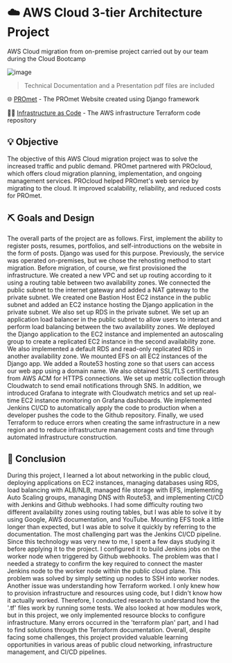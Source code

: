 # ☁️  AWS Cloud 3-tier Architecture Project

AWS Cloud migration from on-premise project carried out by our team during the Cloud Bootcamp

![image](https://user-images.githubusercontent.com/76054852/230936330-b24d41ad-f4ea-459e-882b-bea13521a3df.png)

> Technical Documentation and a Presentation pdf files are included

🌐 [PROmet](https://github.com/Waji-97/PROmet-Website) - The PROmet Website created using Django framework

👨‍💻 [Infrastructure as Code](https://github.com/Waji-97/AWS-3-tier-Terraform) - The AWS infrastructure Terraform code repository

## 💡 Objective

The objective of this AWS Cloud migration project was to solve the increased traffic and public demand. PROmet partnered with PROcloud, which offers cloud migration planning, implementation, and ongoing management services. PROcloud helped PROmet's web service by migrating to the cloud. It improved scalability, reliability, and reduced costs for PROmet.

## ⛏️ Goals and Design
The overall parts of the project are as follows. First, implement the ability to register posts, resumes, portfolios, and self-introductions on the website in the form of posts. Django was used for this purpose. Previously, the service was operated on-premises, but we chose the rehosting method to start migration. Before migration, of course, we first provisioned the infrastructure. We created a new VPC and set up routing according to it using a routing table between two availability zones. We connected the public subnet to the internet gateway and added a NAT gateway to the private subnet. We created one Bastion Host EC2 instance in the public subnet and added an EC2 instance hosting the Django application in the private subnet. We also set up RDS in the private subnet. We set up an application load balancer in the public subnet to allow users to interact and perform load balancing between the two availability zones. We deployed the Django application to the EC2 instance and implemented an autoscaling group to create a replicated EC2 instance in the second availability zone. We also implemented a default RDS and read-only replicated RDS in another availability zone. We mounted EFS on all EC2 instances of the Django app. We added a Route53 hosting zone so that users can access our web app using a domain name. We also obtained SSL/TLS certificates from AWS ACM for HTTPS connections. We set up metric collection through Cloudwatch to send email notifications through SNS. In addition, we introduced Grafana to integrate with Cloudwatch metrics and set up real-time EC2 instance monitoring on Grafana dashboards. We implemented Jenkins CI/CD to automatically apply the code to production when a developer pushes the code to the Github repository. Finally, we used Terraform to reduce errors when creating the same infrastructure in a new region and to reduce infrastructure management costs and time through automated infrastructure construction.


## 📝 Conclusion

During this project, I learned a lot about networking in the public cloud, deploying applications on EC2 instances, managing databases using RDS, load balancing with ALB/NLB, managed file storage with EFS, implementing Auto Scaling groups, managing DNS with Route53, and implementing CI/CD with Jenkins and Github webhooks. I had some difficulty routing two different availability zones using routing tables, but I was able to solve it by using Google, AWS documentation, and YouTube. Mounting EFS took a little longer than expected, but I was able to solve it quickly by referring to the documentation. The most challenging part was the Jenkins CI/CD pipeline. Since this technology was very new to me, I spent a few days studying it before applying it to the project. I configured it to build Jenkins jobs on the worker node when triggered by Github webhooks. The problem was that I needed a strategy to confirm the key required to connect the master Jenkins node to the worker node within the public cloud plane. This problem was solved by simply setting up nodes to SSH into worker nodes. Another issue was understanding how Terraform worked. I only knew how to provision infrastructure and resources using code, but I didn't know how it actually worked. Therefore, I conducted research to understand how the '.tf' files work by running some tests. We also looked at how modules work, but in this project, we only implemented resource blocks to configure infrastructure. Many errors occurred in the 'terraform plan' part, and I had to find solutions through the Terraform documentation. Overall, despite facing some challenges, this project provided valuable learning opportunities in various areas of public cloud networking, infrastructure management, and CI/CD pipelines.

